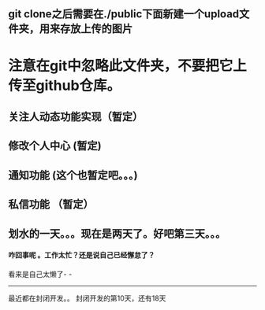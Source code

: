 ## git clone之后需要在./public下面新建一个upload文件夹，用来存放上传的图片
#  注意在git中忽略此文件夹，不要把它上传至github仓库。

## 关注人动态功能实现（暂定）
## 修改个人中心 (暂定)

## 通知功能 (这个也暂定吧。。。)
## 私信功能 （暂定）

## 划水的一天。。。现在是两天了。好吧第三天。。。

#### 咋回事呢 。工作太忙？还是说自己已经懈怠了？
看来是自己太懒了- -
- -- -
最近都在封闭开发。。
封闭开发的第10天，还有18天
